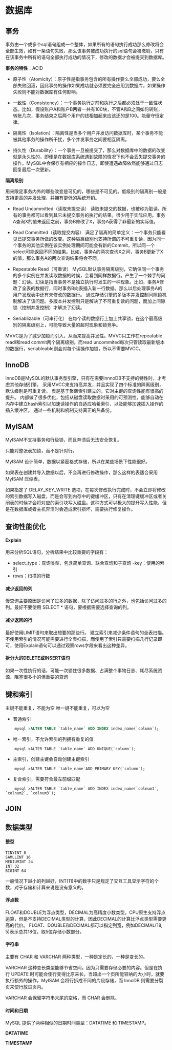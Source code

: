 # 数据库

## 事务

事务由一个或多个sql语句组成一个整体，如果所有的语句执行成功那么修改将会全部生效，如有一条语句失败，那么该事务被成功执行的sql语句会被撤销，只有在该事务中所有的语句全部执行成功的情况下，修改的数据才会被提交到数据库。

**事务的特性**：ACID

- 原子性（Atomicity）：原子性是指事务包含的所有操作要么全部成功，要么全部失败回滚，因此事务的操作如果成功就必须要完全应用到数据库，如果操作失败则不能对数据库有任何影响。

- 一致性（Consistency）：一个事务执行之前和执行之后都必须处于一致性状态。比如，假设账户A和账户B两者一共有100块，不管A和B之间如何转账，转账几次，事务结束之后两个用户的钱相加起来应该还的是100。能量守恒定律。

- 隔离性（Isolation）：隔离性是当多个用户并发访问数据库时，某个事务不能被其他事务的操作所干扰，多个并发事务之间要相互隔离。

- 持久性（Durability）：一个事务一旦被提交了，那么对数据库中的数据的改变就是永久性的，即便是在数据库系统遇到故障的情况下也不会丢失提交事务的操作。MySQL中会保存有相应的操作日志，即使遭遇故障依然能够通过日志回复最后一次更新。

**隔离级别**

用来限定事务内外的哪些改变是可见的，哪些是不可见的。低级别的隔离别一般是支持更高的并发处理，并拥有更低的系统开销。

- Read Uncommitted（读取未提交读）
读取未提交的数据，也被称为脏读。所有的事务都可以看到其它未提交事务的执行的结果。很少用于实际应用。事务A查询X的值未返回之前，事务B修改了X，事务A获得了非最新的实际值。

- Read Committed（读取提交内容）
满足了隔离的简单定义：一个事务只能看见已提交事务所做的改变。这种隔离级别也支持所谓的不可重复读，因为同一个事务的其他实例在该实例处理期间可能会有新的Commit，所以同一个select可能返回不同的结果。比如，事务A的两次查询X之间，事务B更新了X的值，那么事务A的两次查询结果将会不同。

- Repeatable Read（可重读）
MySQL默认事务隔离级别，它确保同一个事务的多个实例在并发读取数据的时候，会看到同样数据行。产生了一个棘手的问题：幻读。幻读是指当事务不是独立执行时发生的一种现象。比如，事务A修改了全表的数据行，同时事务B向表插入新一行数据。那么以后处理事务A的用户发现表中还有未修改的数据行。
通过存储引擎的多版本并发控制间隙锁机制解决了该问题。多版本并发控制只是解决了不可重复读的问题，而加上间隙锁（控制并发控制）才解决了幻读。

- Seriablizable（可串行化）
在每个读的数据行上加上共享锁，在这个最高级别的隔离级别上，可能导致大量的超时现象和锁竞争。

MVVC是为了减少加锁而引入，从而来提高并发性。MVVC只工作在repeatable readl和read commit两个隔离级别。而read uncommited每次只管读取最新版本的数据行，seriableable则会对每个读操作加锁，所以不需要MVCC。


## InnoDB   

InnoDB是MySQL的默认事务型引擎，只有在需要InnnoDB不支持的特性时，才考虑其他存储引擎。
采用MVCC来支持高并发，并且实现了四个标准的隔离级别，默认级别是可重复读。
表是基于聚蔟索引建立的，它对主键的查询性能有很高的提升。
内部做了很多优化，包括从磁盘读取数据时采用的可预测性，能够自动在内存中建立hash索引以加速读操作的自适应哈希索引，以及能够加速插入操作的插入缓冲区。
通过一些机制和机制支持真正的热备份。

## MyISAM

MyISAM不支持事务和行级锁，而且奔溃后无法安全恢复。

只能对整张表加锁，而不是针对行。

MyISAM 设计简单，数据以紧密格式存储，所以在某些场景下性能很好。

如果表在创建并导入数据以后，不会再进行修改操作，那么这样的表适合采用 MyISAM 压缩表。

如果指定了 DELAY_KEY_WRITE 选项，在每次修改执行完成时，不会立即将修改的索引数据写入磁盘，而是会写到内存中的键缓冲区，只有在清理键缓冲区或者关闭表的时候才会将对应的索引块写入磁盘。这种方式可以极大的提升写入性能，但是在数据库或者主机奔溃时会造成索引损坏，需要执行修复操作。


## 查询性能优化

#### Explain

用来分析SQL语句，分析结果中比较重要的字段有：

- select_type：查询类型，包含简单查询、联合查询和子查询 
-key：使用的索引
- rows：扫描的行数

#### 减少返回的列

慢查询主要原因是访问了过多的数据，除了访问过多的行之外，也包括访问过多的列。最好不要使用 SELECT * 语句，要根据需要选择查询的列。

#### 减少返回的行

最好使用LIMIT语句来取出想要的那些行。
建立索引来减少条件语句的全表扫描。不使用索引的情况可能需要进行全表扫描，而使用了索引只需要扫描几行记录即可，使用Explain语句可以通过观察rows字段来看出这种差异。

#### 拆分大的DELETE或INSERT语句

如果一次性执行的话，可能一次锁住很多数据、占满整个事物日志、耗尽系统资源、阻塞很多小的但重要的查询


## 键和索引


主键不能重复，不能为空
唯一键不能重复，可以为空

- 普通索引

```sql
	mysql >ALTER TABLE `table_name` ADD INDEX index_name(`column`);
```

- 唯一索引，不允许索引的列拥有重复的值

```
	mysql >ALTER TABLE `table_name` ADD UNIQUE(`column`);
```

- 主索引，创建主键会自动创建主键索引

```
	mysql >ALTER TABLE `table_name`ADD PRIMARY KEY(`column`); 
```

- 复合索引，需要符合最左前缀匹配

```
	mysql >ALTER TABLE `table_name` ADD INDEX index_name(`colnum1`, `colnum2`, `colnum3`);	
```

## JOIN



## 数据类型

#### 整型

```
TINYINT 8
SAMLLINT 16 
MEDIUMINT 24
INT 32
BIGINT 64
```

一般情况下越小的列越好，INT(11)中的数字只是规定了交互工具显示字符的个数，对于存储和计算来说是没有意义的。

#### 浮点数

FLOAT和DOUBLE为浮点类型，DECIMAL为高精度小数类型。CPU原生支持浮点运算，但是不支持DECIMAL类型的计算，因此DECIMAL的计算比浮点类型需要更高的代价。
FLOAT、DOUBLE和DECIMAL都可以指定列宽，例如DECIMAL(18, 5)表示总共18位，取5位存储小数部分。

#### 字符串

主要有 CHAR 和 VARCHAR 两种类型，一种是定长的，一种是变长的。

VARCHAR 这种变长类型能够节省空间，因为只需要存储必要的内容。但是在执行 UPDATE 时可能会使行变得比原来长，当超出一个页所能容纳的大小时，就要执行额外的操作，MyISAM 会将行拆成不同的片段存储，而 InnoDB 则需要分裂页来使行放进页内。

VARCHAR 会保留字符串末尾的空格，而 CHAR 会删除。

#### 时间和日期

MySQL 提供了两种相似的日期时间类型：DATATIME 和 TIMESTAMP。

**DATATIME**



**TIMESTAMP**
